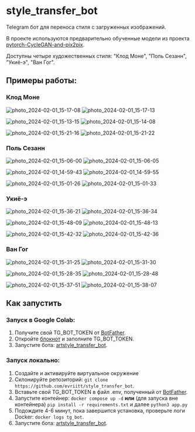 # style_transfer_bot


Telegram бот для переноса стиля с загруженных изображений.

В проекте используются предварительно обученные модели из проекта [pytorch-CycleGAN-and-pix2pix](https://github.com/junyanz/pytorch-CycleGAN-and-pix2pix/).

Доступны четыре художественных стиля: "Клод Моне", "Поль Сезанн", "Укиё-э", "Ван Гог".
## Примеры работы:

### Клод Моне
![photo_2024-02-01_15-17-08](https://github.com/evriitt/style_transfer_bot/assets/130037283/31ceb130-604b-46d1-8891-9119d9cdae25)  ![photo_2024-02-01_15-17-13](https://github.com/evriitt/style_transfer_bot/assets/130037283/c229c645-7d6e-49ad-a21b-22ad3577c9f0)

![photo_2024-02-01_15-13-15](https://github.com/evriitt/style_transfer_bot/assets/130037283/679ea465-ac7e-4368-9bbd-ca6cd6c0ebd5)  ![photo_2024-02-01_15-14-08](https://github.com/evriitt/style_transfer_bot/assets/130037283/6b17963a-ceb9-49d2-92c6-1635adccaa90)

![photo_2024-02-01_15-21-16](https://github.com/evriitt/style_transfer_bot/assets/130037283/d492efe6-d5ca-4bfb-b726-4e1ca119116a)  ![photo_2024-02-01_15-21-22](https://github.com/evriitt/style_transfer_bot/assets/130037283/b526e5a5-6c60-4a07-87ac-8e88cd4aebb3)

### Поль Сезанн
![photo_2024-02-01_15-06-00](https://github.com/evriitt/style_transfer_bot/assets/130037283/62016b3c-9f16-41bb-9b06-0813717b02a4)  ![photo_2024-02-01_15-06-05](https://github.com/evriitt/style_transfer_bot/assets/130037283/369d96c6-adfe-4160-b333-58e7d394de6b)

![photo_2024-02-01_14-59-43](https://github.com/evriitt/style_transfer_bot/assets/130037283/cbaf5439-377e-496a-99ec-4a31d1406f8a)  ![photo_2024-02-01_14-59-55](https://github.com/evriitt/style_transfer_bot/assets/130037283/9ae46fab-49bd-4d4e-8242-0cfd92b01b90)

![photo_2024-02-01_15-01-26](https://github.com/evriitt/style_transfer_bot/assets/130037283/91847009-3c90-456d-b609-edf235cad73b)  ![photo_2024-02-01_15-01-33](https://github.com/evriitt/style_transfer_bot/assets/130037283/e92dc0b3-009b-431b-9d6e-bb7b1f09c420)


### Укиё-э
![photo_2024-02-01_15-36-21](https://github.com/evriitt/style_transfer_bot/assets/130037283/a3851a2a-d4b4-4cdf-b898-b6e8ba11d3b7)  ![photo_2024-02-01_15-36-34](https://github.com/evriitt/style_transfer_bot/assets/130037283/cabc19f1-8299-4c72-87bd-0dab5af10189)

![photo_2024-02-01_15-48-09](https://github.com/evriitt/style_transfer_bot/assets/130037283/eae79bd8-a474-4e7b-807a-b14fd2b89254)  ![photo_2024-02-01_15-48-13](https://github.com/evriitt/style_transfer_bot/assets/130037283/eb2793f3-ad36-4d44-8fc4-2537a0cb4e30)

![photo_2024-02-01_15-42-32](https://github.com/evriitt/style_transfer_bot/assets/130037283/0fa9f8a3-439b-40e2-8746-da7b8141e70f)  ![photo_2024-02-01_15-42-36](https://github.com/evriitt/style_transfer_bot/assets/130037283/5dd44d53-e926-4231-9c72-321a956a79a3)




### Ван Гог
![photo_2024-02-01_15-31-25](https://github.com/evriitt/style_transfer_bot/assets/130037283/497f305c-19f3-4b8c-8ab8-65b3b0bbf0f0)  ![photo_2024-02-01_15-31-30](https://github.com/evriitt/style_transfer_bot/assets/130037283/d0d96c90-ff53-4033-bb95-56db9514f339)

![photo_2024-02-01_15-28-35](https://github.com/evriitt/style_transfer_bot/assets/130037283/9eeb8d35-c0b4-4745-9f4a-e276341af1cb)  ![photo_2024-02-01_15-28-48](https://github.com/evriitt/style_transfer_bot/assets/130037283/532a8ad0-8a35-4074-9e83-d8cca61031c5)

![photo_2024-02-01_15-37-51](https://github.com/evriitt/style_transfer_bot/assets/130037283/b16731d2-54f5-4a16-ba53-82e11b734574)  ![photo_2024-02-01_15-38-07](https://github.com/evriitt/style_transfer_bot/assets/130037283/1b95dcf4-726f-4183-8a96-4ab1ca6c0800)




## Как запустить

### Запуск в Google Colab:
1. Получите свой TG_BOT_TOKEN от [BotFather](https://t.me/BotFather).
2. Откройте [блокнот](https://colab.research.google.com/drive/1vpkU9ZFblbPtjB660AQ1DNuoZkIldwu0?usp=sharing) и заполните TG_BOT_TOKEN.
3. Запустите бота: [artstyle_transfer_bot](https://t.me/artstyle_transfer_bot).

### Запуск локально:
1. Создайте и активируйте виртуальное окружение
2. Склонируйте репозиторий: `git clone https://github.com/evriitt/style_transfer_bot`.
3. Вставьте свой TG_BOT_TOKEN в файл .env, полученный от [BotFather](https://t.me/BotFather).
3. Запустите контейнер: `docker compose up -d` **или** (для запуска вне контейнера) `pip install -r requirements.txt` и далее `python3 app.py`
5. Подождите 4-6 минут, пока завершится установка, проверьте логи Docker: `docker logs tg_bot`.
6. Запустите бота: [artstyle_transfer_bot](https://t.me/artstyle_transfer_bot).
